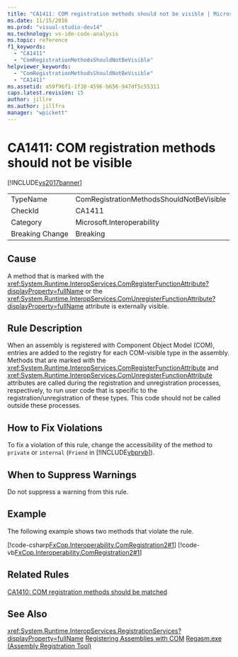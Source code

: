 ```yaml
---
title: "CA1411: COM registration methods should not be visible | Microsoft Docs"
ms.date: 11/15/2016
ms.prod: "visual-studio-dev14"
ms.technology: vs-ide-code-analysis
ms.topic: reference
f1_keywords:
  - "CA1411"
  - "ComRegistrationMethodsShouldNotBeVisible"
helpviewer_keywords:
  - "ComRegistrationMethodsShouldNotBeVisible"
  - "CA1411"
ms.assetid: a59f96f1-1f38-4596-b656-947df5c55311
caps.latest.revision: 15
author: jillre
ms.author: jillfra
manager: "wpickett"
---
```

# CA1411: COM registration methods should not be visible
[!INCLUDE[vs2017banner](../includes/vs2017banner.md)]

|||
|-|-|
|TypeName|ComRegistrationMethodsShouldNotBeVisible|
|CheckId|CA1411|
|Category|Microsoft.Interoperability|
|Breaking Change|Breaking|

## Cause
 A method that is marked with the <xref:System.Runtime.InteropServices.ComRegisterFunctionAttribute?displayProperty=fullName> or the <xref:System.Runtime.InteropServices.ComUnregisterFunctionAttribute?displayProperty=fullName> attribute is externally visible.

## Rule Description
 When an assembly is registered with Component Object Model (COM), entries are added to the registry for each COM-visible type in the assembly. Methods that are marked with the <xref:System.Runtime.InteropServices.ComRegisterFunctionAttribute> and <xref:System.Runtime.InteropServices.ComUnregisterFunctionAttribute> attributes are called during the registration and unregistration processes, respectively, to run user code that is specific to the registration/unregistration of these types. This code should not be called outside these processes.

## How to Fix Violations
 To fix a violation of this rule, change the accessibility of the method to `private` or `internal` (`Friend` in [!INCLUDE[vbprvb](../includes/vbprvb-md.md)]).

## When to Suppress Warnings
 Do not suppress a warning from this rule.

## Example
 The following example shows two methods that violate the rule.

 [!code-csharp[FxCop.Interoperability.ComRegistration2#1](../snippets/csharp/VS_Snippets_CodeAnalysis/FxCop.Interoperability.ComRegistration2/cs/FxCop.Interoperability.ComRegistration2.cs#1)]
 [!code-vb[FxCop.Interoperability.ComRegistration2#1](../snippets/visualbasic/VS_Snippets_CodeAnalysis/FxCop.Interoperability.ComRegistration2/vb/FxCop.Interoperability.ComRegistration2.vb#1)]

## Related Rules
 [CA1410: COM registration methods should be matched](../code-quality/ca1410-com-registration-methods-should-be-matched.md)

## See Also
 <xref:System.Runtime.InteropServices.RegistrationServices?displayProperty=fullName>
 [Registering Assemblies with COM](https://msdn.microsoft.com/library/87925795-a3ae-4833-b138-125413478551)
 [Regasm.exe (Assembly Registration Tool)](https://msdn.microsoft.com/library/e190e342-36ef-4651-a0b4-0e8c2c0281cb)
